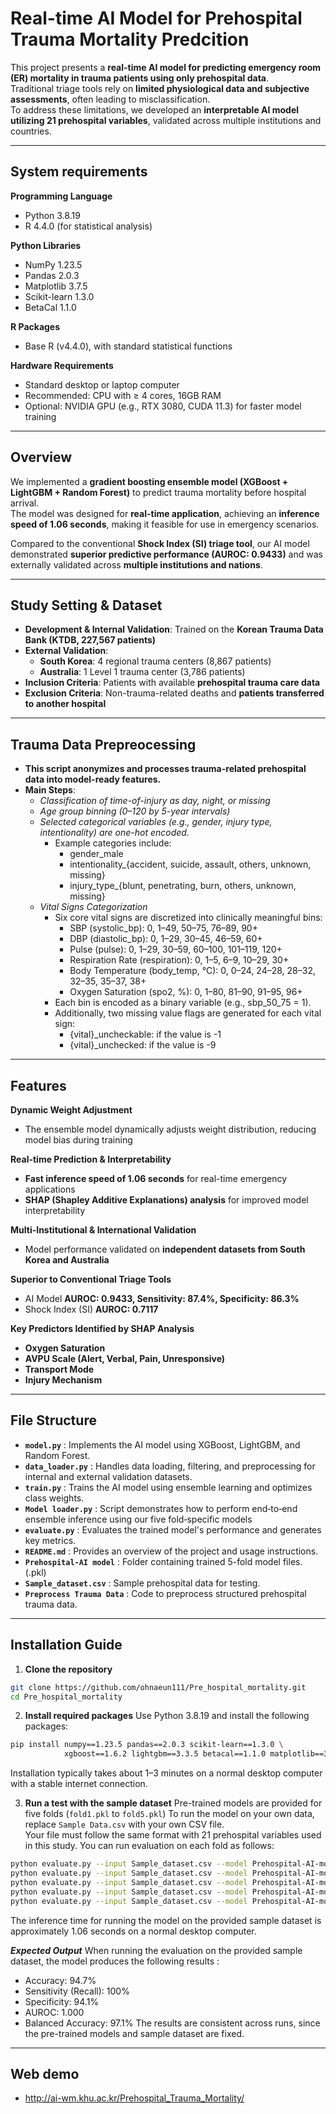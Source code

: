 # Real-time AI Model for Prehospital Trauma Mortality Predcition

This project presents a **real-time AI model for predicting emergency room (ER) mortality in trauma patients using only prehospital data**.  
Traditional triage tools rely on **limited physiological data and subjective assessments**, often leading to misclassification.  
To address these limitations, we developed an **interpretable AI model utilizing 21 prehospital variables**, validated across multiple institutions and countries.  

---

## System requirements
 **Programming Language**  
   - Python 3.8.19
   - R 4.4.0 (for statistical analysis)

 **Python Libraries**  
   - NumPy 1.23.5
   - Pandas 2.0.3
   - Matplotlib 3.7.5
   - Scikit-learn 1.3.0
   - BetaCal 1.1.0

 **R Packages**  
   - Base R (v4.4.0), with standard statistical functions  

 **Hardware Requirements**  
   - Standard desktop or laptop computer
   - Recommended: CPU with ≥ 4 cores, 16GB RAM
   - Optional: NVIDIA GPU (e.g., RTX 3080, CUDA 11.3) for faster model training
     
---

## Overview  
We implemented a **gradient boosting ensemble model (XGBoost + LightGBM + Random Forest)** to predict trauma mortality before hospital arrival.  
The model was designed for **real-time application**, achieving an **inference speed of 1.06 seconds**, making it feasible for use in emergency scenarios.  

Compared to the conventional **Shock Index (SI) triage tool**, our AI model demonstrated **superior predictive performance (AUROC: 0.9433)** and was externally validated across **multiple institutions and nations**.  

---

## Study Setting & Dataset  
- **Development & Internal Validation**: Trained on the **Korean Trauma Data Bank (KTDB, 227,567 patients)**  
- **External Validation**:  
  - **South Korea**: 4 regional trauma centers (8,867 patients)  
  - **Australia**: 1 Level 1 trauma center (3,786 patients)  
- **Inclusion Criteria**: Patients with available **prehospital trauma care data**  
- **Exclusion Criteria**: Non-trauma-related deaths and **patients transferred to another hospital**  

---

## Trauma Data Prepreocessing
- **This script anonymizes and processes trauma-related prehospital data into model-ready features.**  
- **Main Steps**:  
  - *Classification of time-of-injury as day, night, or missing*
  - *Age group binning (0–120 by 5-year intervals)*
  - *Selected categorical variables (e.g., gender, injury type, intentionality) are one-hot encoded.*
    - Example categories include:
      - gender_male
      - intentionality_{accident, suicide, assault, others, unknown, missing}
      - injury_type_{blunt, penetrating, burn, others, unknown, missing}
  - *Vital Signs Categorization*
     - Six core vital signs are discretized into clinically meaningful bins:
       - SBP (systolic_bp): 0, 1–49, 50–75, 76–89, 90+
       - DBP (diastolic_bp): 0, 1–29, 30–45, 46–59, 60+
       - Pulse (pulse): 0, 1–29, 30–59, 60–100, 101–119, 120+
       - Respiration Rate (respiration): 0, 1–5, 6–9, 10–29, 30+
       - Body Temperature (body_temp, °C): 0, 0–24, 24–28, 28–32, 32–35, 35–37, 38+
       - Oxygen Saturation (spo2, %): 0, 1–80, 81–90, 91–95, 96+
     - Each bin is encoded as a binary variable (e.g., sbp_50_75 = 1).
     - Additionally, two missing value flags are generated for each vital sign:
       - {vital}_uncheckable: if the value is -1
       - {vital}_unchecked: if the value is -9

---

## Features  

 **Dynamic Weight Adjustment**  
   - The ensemble model dynamically adjusts weight distribution, reducing model bias during training  

 **Real-time Prediction & Interpretability**  
   - **Fast inference speed of 1.06 seconds** for real-time emergency applications  
   - **SHAP (Shapley Additive Explanations) analysis** for improved model interpretability  

 **Multi-Institutional & International Validation**  
   - Model performance validated on **independent datasets from South Korea and Australia**  

 **Superior to Conventional Triage Tools**  
   - AI Model **AUROC: 0.9433, Sensitivity: 87.4%, Specificity: 86.3%**  
   - Shock Index (SI) **AUROC: 0.7117**  

 **Key Predictors Identified by SHAP Analysis**  
   - **Oxygen Saturation**  
   - **AVPU Scale (Alert, Verbal, Pain, Unresponsive)**  
   - **Transport Mode**  
   - **Injury Mechanism**  

---

## File Structure  
- **`model.py`** : Implements the AI model using XGBoost, LightGBM, and Random Forest.  
- **`data_loader.py`** : Handles data loading, filtering, and preprocessing for internal and external validation datasets.  
- **`train.py`** : Trains the AI model using ensemble learning and optimizes class weights.
- **`Model loader.py`** : Script demonstrates how to perform end‑to‑end ensemble inference using our five fold‑specific models   
- **`evaluate.py`** : Evaluates the trained model's performance and generates key metrics.   
- **`README.md`** : Provides an overview of the project and usage instructions.
- **`Prehospital-AI model`** : Folder containing trained 5-fold model files. (.pkl)
- **`Sample_dataset.csv`** : Sample prehospital data for testing.
- **`Preprocess Trauma Data`** : Code to preprocess structured prehospital trauma data.

---

## Installation Guide  
1. **Clone the repository**
```bash
git clone https://github.com/ohnaeun111/Pre_hospital_mortality.git
cd Pre_hospital_mortality
```

2. **Install required packages**
Use Python 3.8.19 and install the following packages:
```bash 
pip install numpy==1.23.5 pandas==2.0.3 scikit-learn==1.3.0 \
            xgboost==1.6.2 lightgbm==3.3.5 betacal==1.1.0 matplotlib==3.7.5
```
Installation typically takes about 1–3 minutes on a normal desktop computer with a stable internet connection.

3. **Run a test with the sample dataset**
Pre-trained models are provided for five folds (`fold1.pkl` to `fold5.pkl`)
To run the model on your own data, replace `Sample Data.csv` with your own CSV file.  
Your file must follow the same format with 21 prehospital variables used in this study.
You can run evaluation on each fold as follows:
```bash  
python evaluate.py --input Sample_dataset.csv --model Prehospital-AI-model/fold1.pkl
python evaluate.py --input Sample_dataset.csv --model Prehospital-AI-model/fold2.pkl
python evaluate.py --input Sample_dataset.csv --model Prehospital-AI-model/fold3.pkl
python evaluate.py --input Sample_dataset.csv --model Prehospital-AI-model/fold4.pkl
python evaluate.py --input Sample_dataset.csv --model Prehospital-AI-model/fold5.pkl
```
The inference time for running the model on the provided sample dataset is approximately 1.06 seconds on a normal desktop computer.

***Expected Output***
When running the evaluation on the provided sample dataset, the model produces the following results :
- Accuracy: 94.7%  
- Sensitivity (Recall): 100%  
- Specificity: 94.1%  
- AUROC: 1.000  
- Balanced Accuracy: 97.1%
The results are consistent across runs, since the pre-trained models and sample dataset are fixed.
---

## Web demo
- http://ai-wm.khu.ac.kr/Prehospital_Trauma_Mortality/
